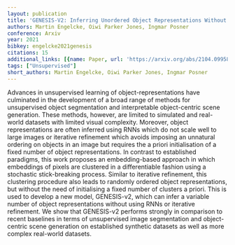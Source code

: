 ```yaml
---
layout: publication
title: 'GENESIS-V2: Inferring Unordered Object Representations Without Iterative Refinement'
authors: Martin Engelcke, Oiwi Parker Jones, Ingmar Posner
conference: Arxiv
year: 2021
bibkey: engelcke2021genesis
citations: 15
additional_links: [{name: Paper, url: 'https://arxiv.org/abs/2104.09958'}]
tags: ["Unsupervised"]
short_authors: Martin Engelcke, Oiwi Parker Jones, Ingmar Posner
---
```

Advances in unsupervised learning of object-representations have culminated
in the development of a broad range of methods for unsupervised object
segmentation and interpretable object-centric scene generation. These methods,
however, are limited to simulated and real-world datasets with limited visual
complexity. Moreover, object representations are often inferred using RNNs
which do not scale well to large images or iterative refinement which avoids
imposing an unnatural ordering on objects in an image but requires the a priori
initialisation of a fixed number of object representations. In contrast to
established paradigms, this work proposes an embedding-based approach in which
embeddings of pixels are clustered in a differentiable fashion using a
stochastic stick-breaking process. Similar to iterative refinement, this
clustering procedure also leads to randomly ordered object representations, but
without the need of initialising a fixed number of clusters a priori. This is
used to develop a new model, GENESIS-v2, which can infer a variable number of
object representations without using RNNs or iterative refinement. We show that
GENESIS-v2 performs strongly in comparison to recent baselines in terms of
unsupervised image segmentation and object-centric scene generation on
established synthetic datasets as well as more complex real-world datasets.